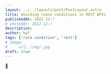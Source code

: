 ```yaml
---
layout: ../../layouts/post/PostLayout.astro
title: Avoiding reace conditions in REST APIs
publishedAt: 2022-12-?
# editedAt: 2022-12-?
description: 
author: kpf
tags: ['race condition', 'rest']
# image: 
#     url: /img/.jpg
draft: true
---
```

🚧
